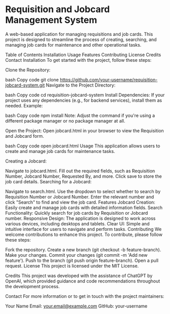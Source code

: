 <h1>Requisition and Jobcard Management System</h1>

A web-based application for managing requisitions and job cards. This project is designed to streamline the process of creating, searching, and managing job cards for maintenance and other operational tasks.

Table of Contents
Installation
Usage
Features
Contributing
License
Credits
Contact
Installation
To get started with the project, follow these steps:

Clone the Repository:

bash
Copy code
git clone https://github.com/your-username/requisition-jobcard-system.git
Navigate to the Project Directory:

bash
Copy code
cd requisition-jobcard-system
Install Dependencies: If your project uses any dependencies (e.g., for backend services), install them as needed. Example:

bash
Copy code
npm install
Note: Adjust the command if you're using a different package manager or no package manager at all.

Open the Project: Open jobcard.html in your browser to view the Requisition and Jobcard form.

bash
Copy code
open jobcard.html
Usage
This application allows users to create and manage job cards for maintenance tasks.

Creating a Jobcard:

Navigate to jobcard.html.
Fill out the required fields, such as Requisition Number, Jobcard Number, Requested By, and more.
Click save to store the job card details.
Searching for a Jobcard:

Navigate to search.html.
Use the dropdown to select whether to search by Requisition Number or Jobcard Number.
Enter the relevant number and click "Search" to find and view the job card.
Features
Jobcard Creation: Easily create and manage job cards with detailed information fields.
Search Functionality: Quickly search for job cards by Requisition or Jobcard number.
Responsive Design: The application is designed to work across various devices, including desktops and tablets.
Clear UI: Simple and intuitive interface for users to navigate and perform tasks.
Contributing
We welcome contributions to enhance this project. To contribute, please follow these steps:

Fork the repository.
Create a new branch (git checkout -b feature-branch).
Make your changes.
Commit your changes (git commit -m 'Add new feature').
Push to the branch (git push origin feature-branch).
Open a pull request.
License
This project is licensed under the MIT License.

Credits
This project was developed with the assistance of ChatGPT by OpenAI, which provided guidance and code recommendations throughout the development process.

Contact
For more information or to get in touch with the project maintainers:

Your Name
Email: your.email@example.com
GitHub: your-username
